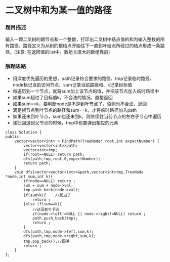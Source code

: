﻿# 二叉树中和为某一值的路径
### 题目描述
输入一颗二叉树的跟节点和一个整数，打印出二叉树中结点值的和为输入整数的所有路径。路径定义为从树的根结点开始往下一直到叶结点所经过的结点形成一条路径。(注意: 在返回值的list中，数组长度大的数组靠前)

### 解题思路
* 用深度优先遍历的思想，path记录符合要求的路径、tmp记录临时路径、node标记当前访问节点、sum记录当前路径和、k记录目标值
* 每遍历到一个节点，就将sum加上该节点的值，并把该节点加入临时路径中
* 如果sum超过了目标值k，不合法的情况，直接返回
* 如果sum==k，要判断node是不是到叶节点了，否则也不合法，返回
* 满足根节点到叶节点的路径和sum==k，才将临时路径加入path
* 如果还未到叶节点，sum也还未到k，则继续往当前节点的左右子节点中遍历
* 递归回退到父节点的时候，tmp中也要弹出相应的元素


```
class Solution {
public:
    vector<vector<int> > FindPath(TreeNode* root,int expectNumber) {
        vector<vector<int>>path;
        vector<int>tmp;
        if(root==NULL) return path;
        dfs(path,tmp,root,0,expectNumber);
        return path;
    }
    void dfs(vector<vector<int>>&path,vector<int>tmp,TreeNode *node,int sum,int k){
        if(node==NULL) return ;
        sum = sum + node->val;
        tmp.push_back(node->val);
        if(sum>k){    //超过了
            return ;
        }else if(sum==k){
            //还没到叶节点
            if(node->left!=NULL || node->right!=NULL) return ;
            path.push_back(tmp);
            return ;
        }
        dfs(path,tmp,node->left,sum,k);
        dfs(path,tmp,node->right,sum,k);
        tmp.pop_back();//回溯
        return ;
    }
};
```

